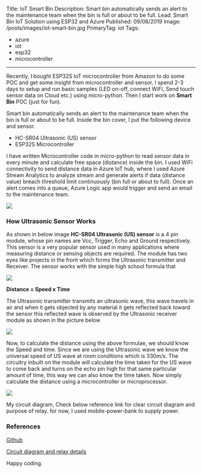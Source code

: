 Title: IoT Smart Bin
Description: Smart bin automatically sends an alert to the maintenance team when the bin is full or about to be full.
Lead: Smart Bin IoT Solution using ESP32 and Azure
Published: 09/08/2019
Image: /posts/images/iot-smart-bin.jpg
PrimaryTag: iot
Tags:
  - azure
  - iot
  - esp32
  - microcontroller
---
Recently, I bought ESP32S IoT microcontroller from Amazon to do some POC and get some insight from microcontroller and sensor. I spend 2-3 days to setup and run basic samples (LED on-off, connect WiFI, Send touch sensor data on Cloud etc.) using micro-python. Then I start work on **Smart Bin** POC (just for fun).

Smart bin automatically sends an alert to the maintenance team when the bin is full or about to be full. Inside the bin cover, I put the following device and sensor.

- HC-SR04 Ultrasonic (US) sensor
- ESP32S Microcontroller

I have written Microcontroller code in micro-python to read sensor data in every minute and calculate free space (distance) inside the bin. I used WiFi connectivity to send distance data in Azure IoT hub, where I used Azure Stream Analytics to analyze stream and generate alerts if data (distance value) breach threshold limit continuously (bin full or about to full). Once an alert comes into a queue, Azure Logic app would trigger and send an email to the maintenance team.

<img src="/posts/images/iot-smart-bin-diagram.png">


### How Ultrasonic Sensor Works

As shown in below image **HC-SR04 Ultrasonic (US) sensor** is a 4 pin module, whose pin names are Vcc, Trigger, Echo and Ground respectively. This sensor is a very popular sensor used in many applications where measuring distance or sensing objects are required. The module has two eyes like projects in the front which forms the Ultrasonic transmitter and Receiver. The sensor works with the simple high school formula that

<img src="/posts/images/iot-smart-bin-sensor.png">

**Distance = Speed x Time**

The Ultrasonic transmitter transmits an ultrasonic wave, this wave travels in air and when it gets objected by any material it gets reflected back toward the sensor this reflected wave is observed by the Ultrasonic receiver module as shown in the picture below

<img src="/posts/images/iot-smart-bin-sensor2.png">

Now, to calculate the distance using the above formulae, we should know the Speed and time. Since we are using the Ultrasonic wave we know the universal speed of US wave at room conditions which is 330m/s. The circuitry inbuilt on the module will calculate the time taken for the US wave to come back and turns on the echo pin high for that same particular amount of time, this way we can also know the time taken. Now simply calculate the distance using a microcontroller or microprocessor.

<img src="/posts/images/iot-smart-bin-setup.jpg">

My circuit diagram, Check below reference link for clear circuit diagram and purpose of relay. for now, I used mobile-power-bank to supply power.



### References

[Github](https://github.com/PankajRawat333/SmartBin)

[Circuit diagram and relay details](https://www.bing.com/search?q=Circuit+diagram+and+relay+details+for+ecs32+and+ultrasonic+sensor&cvid=67d2ad7c489241f7aff06a881d23b23b&aqs=edge..69i57.10806j0j4&FORM=ANAB01&PC=U531)


Happy coding.